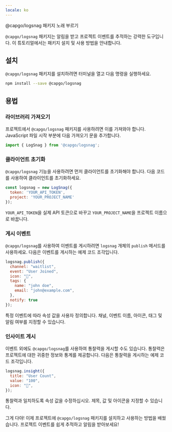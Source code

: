 ```yaml
---
locale: ko
---
```


@capgo/logsnag 패키지 노래 부르기

`@capgo/logsnag` 패키지는 알림을 받고 프로젝트 이벤트를 추적하는 강력한 도구입니다. 이 튜토리얼에서는 패키지 설치 및 사용 방법을 안내합니다.

## 설치

`@capgo/logsnag` 패키지를 설치하려면 터미널을 열고 다음 명령을 실행하세요.

```sh
npm install --save @capgo/logsnag
```

## 용법

### 라이브러리 가져오기

프로젝트에서 `@capgo/logsnag` 패키지를 사용하려면 이를 가져와야 합니다. JavaScript 파일 시작 부분에 다음 가져오기 문을 추가합니다.

```js
import { LogSnag } from '@capgo/logsnag';
```

### 클라이언트 초기화

`@capgo/logsnag` 기능을 사용하려면 먼저 클라이언트를 초기화해야 합니다. 다음 코드를 사용하여 클라이언트를 초기화하세요.

```js
const logsnag = new LogSnag({
  token: 'YOUR_API_TOKEN',
  project: 'YOUR_PROJECT_NAME'
});
```
`YOUR_API_TOKEN`을 실제 API 토큰으로 바꾸고 `YOUR_PROJECT_NAME`을 프로젝트 이름으로 바꿉니다.

### 게시 이벤트

`@capgo/logsnag`를 사용하여 이벤트를 게시하려면 `logsnag` 개체의 `publish` 메서드를 사용하세요. 다음은 이벤트를 게시하는 예제 코드 조각입니다.

```js
logsnag.publish({
  channel: "waitlist",
  event: "User Joined",
  icon: "🎉",
  tags: {
    name: "john doe",
    email: "john@example.com",
  },
  notify: true
});
```
특정 이벤트에 따라 속성 값을 사용자 정의합니다. 채널, 이벤트 이름, 아이콘, 태그 및 알림 여부를 지정할 수 있습니다.

### 인사이트 게시

이벤트 외에도 `@capgo/logsnag`를 사용하여 통찰력을 게시할 수도 있습니다. 통찰력은 프로젝트에 대한 귀중한 정보와 통계를 제공합니다. 다음은 통찰력을 게시하는 예제 코드 조각입니다.

```js
logsnag.insight({
  title: "User Count",
  value: "100",
  icon: "👨",
});
```
통찰력과 일치하도록 속성 값을 수정하십시오. 제목, 값 및 아이콘을 지정할 수 있습니다.

그게 다야! 이제 프로젝트에 `@capgo/logsnag` 패키지를 설치하고 사용하는 방법을 배웠습니다. 프로젝트 이벤트를 쉽게 추적하고 알림을 받아보세요!